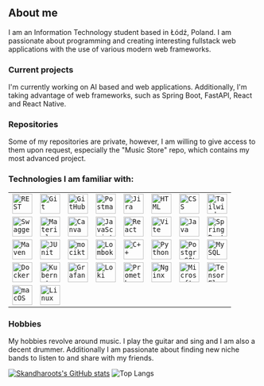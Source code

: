 ## About me

I am an Information Technology student based in Łódź, Poland. I am passionate about programming and creating interesting fullstack web applications with the use of various modern web frameworks.
### Current projects 
I'm currently working on AI based and web applications. Additionally, I'm taking advantage of web frameworks, such as Spring Boot, FastAPI, React and React Native.  
### Repositories
Some of my repositories are private, however, I am willing to give access to them upon request, especially the "Music Store" repo, which contains my most advanced project.  

### Technologies I am familiar with:  
<div align="center">
	<table>
		<tr>
			<td><code><img width="40" src="https://raw.githubusercontent.com/marwin1991/profile-technology-icons/refs/heads/main/icons/rest.png" alt="REST" title="REST"/></code></td>
			<td><code><img width="40" src="https://raw.githubusercontent.com/marwin1991/profile-technology-icons/refs/heads/main/icons/git.png" alt="Git" title="Git"/></code></td>
			<td><code><img width="40" src="https://raw.githubusercontent.com/marwin1991/profile-technology-icons/refs/heads/main/icons/github.png" alt="GitHub" title="GitHub"/></code></td>
			<td><code><img width="40" src="https://raw.githubusercontent.com/marwin1991/profile-technology-icons/refs/heads/main/icons/postman.png" alt="Postman" title="Postman"/></code></td>
			<td><code><img width="40" src="https://raw.githubusercontent.com/marwin1991/profile-technology-icons/refs/heads/main/icons/jira.png" alt="Jira" title="Jira"/></code></td>
			<td><code><img width="40" src="https://raw.githubusercontent.com/marwin1991/profile-technology-icons/refs/heads/main/icons/html.png" alt="HTML" title="HTML"/></code></td>
			<td><code><img width="40" src="https://raw.githubusercontent.com/marwin1991/profile-technology-icons/refs/heads/main/icons/css.png" alt="CSS" title="CSS"/></code></td>
			<td><code><img width="40" src="https://raw.githubusercontent.com/marwin1991/profile-technology-icons/refs/heads/main/icons/tailwind_css.png" alt="Tailwind CSS" title="Tailwind CSS"/></code></td>
		</tr>
		<tr>
			<td><code><img width="40" src="https://raw.githubusercontent.com/marwin1991/profile-technology-icons/refs/heads/main/icons/swagger.png" alt="Swagger" title="Swagger"/></code></td>
			<td><code><img width="40" src="https://raw.githubusercontent.com/marwin1991/profile-technology-icons/refs/heads/main/icons/material_ui.png" alt="Material UI" title="Material UI"/></code></td>
			<td><code><img width="40" src="https://raw.githubusercontent.com/marwin1991/profile-technology-icons/refs/heads/main/icons/canva.png" alt="Canva" title="Canva"/></code></td>
			<td><code><img width="40" src="https://raw.githubusercontent.com/marwin1991/profile-technology-icons/refs/heads/main/icons/javascript.png" alt="JavaScript" title="JavaScript"/></code></td>
			<td><code><img width="40" src="https://raw.githubusercontent.com/marwin1991/profile-technology-icons/refs/heads/main/icons/react.png" alt="React" title="React"/></code></td>
			<td><code><img width="40" src="https://raw.githubusercontent.com/marwin1991/profile-technology-icons/refs/heads/main/icons/vite.png" alt="Vite" title="Vite"/></code></td>
			<td><code><img width="40" src="https://raw.githubusercontent.com/marwin1991/profile-technology-icons/refs/heads/main/icons/java.png" alt="Java" title="Java"/></code></td>
			<td><code><img width="40" src="https://raw.githubusercontent.com/marwin1991/profile-technology-icons/refs/heads/main/icons/spring_boot.png" alt="Spring Boot" title="Spring Boot"/></code></td>
		</tr>
		<tr>
			<td><code><img width="40" src="https://raw.githubusercontent.com/marwin1991/profile-technology-icons/refs/heads/main/icons/maven.png" alt="Maven" title="Maven"/></code></td>
			<td><code><img width="40" src="https://raw.githubusercontent.com/marwin1991/profile-technology-icons/refs/heads/main/icons/junit.png" alt="JUnit" title="JUnit"/></code></td>
			<td><code><img width="40" src="https://raw.githubusercontent.com/marwin1991/profile-technology-icons/refs/heads/main/icons/mocikto.png" alt="mocikto" title="mocikto"/></code></td>
			<td><code><img width="40" src="https://raw.githubusercontent.com/marwin1991/profile-technology-icons/refs/heads/main/icons/lombok.png" alt="Lombok" title="Lombok"/></code></td>
			<td><code><img width="40" src="https://raw.githubusercontent.com/marwin1991/profile-technology-icons/refs/heads/main/icons/c++.png" alt="C++" title="C++"/></code></td>
			<td><code><img width="40" src="https://raw.githubusercontent.com/marwin1991/profile-technology-icons/refs/heads/main/icons/python.png" alt="Python" title="Python"/></code></td>
			<td><code><img width="40" src="https://raw.githubusercontent.com/marwin1991/profile-technology-icons/refs/heads/main/icons/postgresql.png" alt="PostgreSQL" title="PostgreSQL"/></code></td>
			<td><code><img width="40" src="https://raw.githubusercontent.com/marwin1991/profile-technology-icons/refs/heads/main/icons/mysql.png" alt="MySQL" title="MySQL"/></code></td>
		</tr>
		<tr>
			<td><code><img width="40" src="https://raw.githubusercontent.com/marwin1991/profile-technology-icons/refs/heads/main/icons/docker.png" alt="Docker" title="Docker"/></code></td>
			<td><code><img width="40" src="https://raw.githubusercontent.com/marwin1991/profile-technology-icons/refs/heads/main/icons/kubernetes.png" alt="Kubernetes" title="Kubernetes"/></code></td>
			<td><code><img width="40" src="https://raw.githubusercontent.com/marwin1991/profile-technology-icons/refs/heads/main/icons/grafana.png" alt="Grafana" title="Grafana"/></code></td>
			<td><code><img width="40" src="https://raw.githubusercontent.com/marwin1991/profile-technology-icons/refs/heads/main/icons/loki.png" alt="Loki" title="Loki"/></code></td>
			<td><code><img width="40" src="https://raw.githubusercontent.com/marwin1991/profile-technology-icons/refs/heads/main/icons/prometheus.png" alt="Prometheus" title="Prometheus"/></code></td>
			<td><code><img width="40" src="https://raw.githubusercontent.com/marwin1991/profile-technology-icons/refs/heads/main/icons/nginx.png" alt="Nginx" title="Nginx"/></code></td>
			<td><code><img width="40" src="https://raw.githubusercontent.com/marwin1991/profile-technology-icons/refs/heads/main/icons/microsoft_azure.png" alt="Microsoft Azure" title="Microsoft Azure"/></code></td>
			<td><code><img width="40" src="https://raw.githubusercontent.com/marwin1991/profile-technology-icons/refs/heads/main/icons/tensorflow.png" alt="TensorFlow" title="TensorFlow"/></code></td>
		</tr>
		<tr>
			<td><code><img width="40" src="https://raw.githubusercontent.com/marwin1991/profile-technology-icons/refs/heads/main/icons/macos.png" alt="macOS" title="macOS"/></code></td>
			<td><code><img width="40" src="https://raw.githubusercontent.com/marwin1991/profile-technology-icons/refs/heads/main/icons/linux.png" alt="Linux" title="Linux"/></code></td>
		</tr>
	</table>
</div>

### Hobbies
My hobbies revolve around music. I play the guitar and sing and I am also a decent drummer. Additionally I am passionate about finding new niche bands to listen to and share with my friends.

[![Skandharoots's GitHub stats](https://github-readme-stats.vercel.app/api?username=Skandharoots)](https://github.com/Skandharoots/github-readme-stats)
![Top Langs](https://github-readme-stats.vercel.app/api/top-langs/?username=Skandharoots&layout=compact)
  

